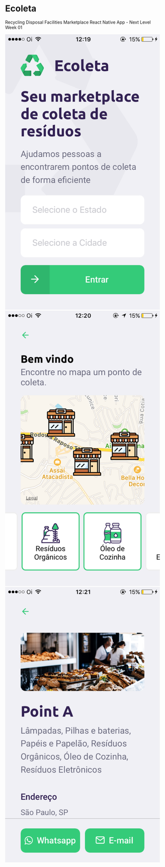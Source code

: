# Ecoleta

Recycling Disposal Facilities Marketplace React Native App - Next Level Week 01

![Ecoleta Home](./img/home.png)
![Ecoleta Points Filter](./img/points.png)
![Ecoleta Point Show](./img/point.png)
